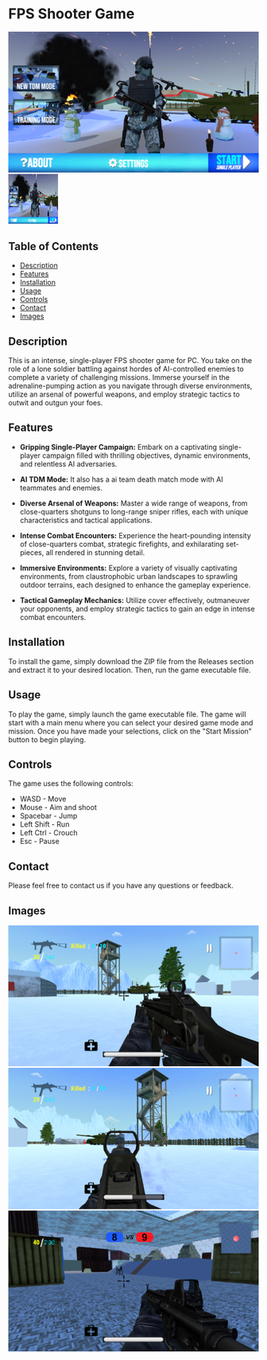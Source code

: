 # FPS Shooter Game

![Image of the game's title screen](https://github.com/OmKumar07/Fps-Shooter-Unity/blob/main/Screenshots/Screenshot1.png?raw=true)
<img src="https://github.com/OmKumar07/Fps-Shooter-Unity/blob/main/Screenshots/Screenshot1.png?raw=true" width="100" height="100">

## Table of Contents

* [Description](#description)
* [Features](#features)
* [Installation](#installation)
* [Usage](#usage)
* [Controls](#controls)
* [Contact](#contact)
* [Images](#images)

## Description

This is an intense, single-player FPS shooter game for PC. You take on the role of a lone soldier battling against hordes of AI-controlled enemies to complete a variety of challenging missions. Immerse yourself in the adrenaline-pumping action as you navigate through diverse environments, utilize an arsenal of powerful weapons, and employ strategic tactics to outwit and outgun your foes.

## Features

* **Gripping Single-Player Campaign:** Embark on a captivating single-player campaign filled with thrilling objectives, dynamic environments, and relentless AI adversaries.

* **AI TDM Mode:** It also has a ai team death match mode with AI teammates and enemies.

* **Diverse Arsenal of Weapons:** Master a wide range of weapons, from close-quarters shotguns to long-range sniper rifles, each with unique characteristics and tactical applications.

* **Intense Combat Encounters:** Experience the heart-pounding intensity of close-quarters combat, strategic firefights, and exhilarating set-pieces, all rendered in stunning detail.

* **Immersive Environments:** Explore a variety of visually captivating environments, from claustrophobic urban landscapes to sprawling outdoor terrains, each designed to enhance the gameplay experience.

* **Tactical Gameplay Mechanics:** Utilize cover effectively, outmaneuver your opponents, and employ strategic tactics to gain an edge in intense combat encounters.

## Installation

To install the game, simply download the ZIP file from the Releases section and extract it to your desired location. Then, run the game executable file.

## Usage

To play the game, simply launch the game executable file. The game will start with a main menu where you can select your desired game mode and mission. Once you have made your selections, click on the "Start Mission" button to begin playing.

## Controls

The game uses the following controls:

* WASD - Move
* Mouse - Aim and shoot
* Spacebar - Jump
* Left Shift - Run
* Left Ctrl - Crouch
* Esc - Pause



## Contact

Please feel free to contact us if you have any questions or feedback.

## Images

![Image of a player battling against AI enemies](https://github.com/OmKumar07/Fps-Shooter-Unity/blob/main/Screenshots/Screenshot2.png?raw=true)
![Image of a player exploring a diverse environment](https://github.com/OmKumar07/Fps-Shooter-Unity/blob/main/Screenshots/Screenshot3.png?raw=true)
![Image of a player utilizing tactical gameplay mechanics](https://github.com/OmKumar07/Fps-Shooter-Unity/blob/main/Screenshots/Screenshot4.png?raw=true)
